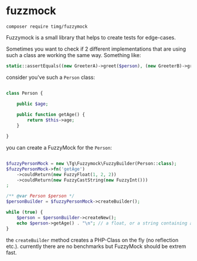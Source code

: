 # fuzzmock

```
composer require timg/fuzzymock
```

Fuzzymock is a small library that helps to create tests for edge-cases.

Sometimes you want to check if 2 different implementations that are using such a class are working the same way. 
Something like: 

```php
static::assertEquals((new GreeterA)->greet($person), (new GreeterB)->greet($person));
```

consider you've such a `Person` class:

```php

class Person {

    public $age;
  
    public function getAge() {
        return $this->age;
    }

}
```

you can create a FuzzyMock for the `Person`:

```php

$fuzzyPersonMock = new \Tg\Fuzzymock\FuzzyBuilder(Person::class);
$fuzzyPersonMock->fn('getAge')
    ->couldReturn(new FuzzyFloat(1, 2, 2))
    ->couldReturn(new FuzzyCastString(new FuzzyInt()))
;

/** @var Person $person */
$personBuilder = $fuzzyPersonMock->createBuilder();

while (true) {
    $person = $personBuilder->createNew();
    echo $person->getAge() . "\n"; // a float, or a string containing a random int
}

```

the `createBuilder` method creates a PHP-Class on the fly (no reflection etc.).
currently there are no benchmarks but FuzzyMock should be extrem fast.